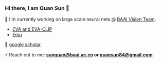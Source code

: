 ### Hi there, I am Quan Sun 👋

<!-- <img src="https://komarev.com/ghpvc/?username=Quan-Sun&label=Profile%20views&color=0e75b6&style=flat" alt="Quan-Sun" /> -->

🌱 I'm currently working on large scale neural nets @ [BAAI Vision Team](https://github.com/baaivision).
- [EVA and EVA-CLIP](https://github.com/baaivision/EVA)
- [Emu](https://github.com/baaivision/Emu)

🔭 [google scholar](https://scholar.google.com/citations?user=pVKiHdEAAAAJ&hl=en)

⚡ Reach out to me: **sunquan@baai.ac.cn or quansun84@gmail.com**

<!-- [![Quan-Sun's github stats](https://github-readme-stats.vercel.app/api?username=Quan-Sun)](https://github.com/anuraghazra/github-readme-stats) -->
